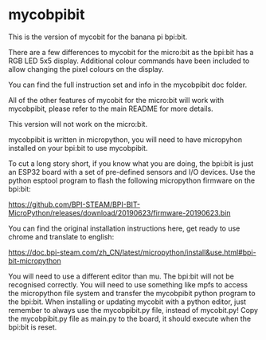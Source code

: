 # mycobpibit

This is the version of mycobit for the banana pi bpi:bit.

There are a few differences to mycobit for the micro:bit as the bpi:bit has a RGB LED 5x5 display. Additional colour commands have been included to allow changing the pixel colours on the display.

You can find the full instruction set and info in the mycobpibit doc folder.

All of the other features of mycobit for the micro:bit will work with mycobpibit, please refer to the main README for more details.

This version will not work on the micro:bit.

mycobpibit is written in micropython, you will need to have micropyhon installed on your bpi:bit to use mycobpibit.

To cut a long story short, if you know what you are doing, the bpi:bit is just an ESP32 board with a set of pre-defined sensors and I/O devices. Use the python esptool program to flash the following micropython firmware on the bpi:bit:

https://github.com/BPI-STEAM/BPI-BIT-MicroPython/releases/download/20190623/firmware-20190623.bin

You can find the original installation instructions here, get ready to use chrome and translate to english:

https://doc.bpi-steam.com/zh_CN/latest/micropython/install&use.html#bpi-bit-micropython

You will need to use a different editor than mu. The bpi:bit will not be recognised correctly. You will need to use something like mpfs to access the micropython file system and transfer the mycobpibit python program to the bpi:bit.
When installing or updating mycobit with a python editor, just remember to always use the mycobpibit.py file, instead of mycobit.py!
Copy the mycobpibit.py file as main.py to the board, it should execute when the bpi:bit is reset.

